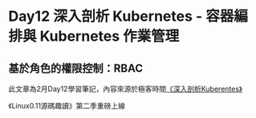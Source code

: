 # Day12 深入剖析 Kubernetes - 容器編排與 Kubernetes 作業管理

## 基於角色的權限控制：RBAC

此文章為2月Day12學習筆記，內容來源於極客時間[《深入剖析Kuberentes》](https://time.geekbang.org/column/article/42154)

《Linux0.11源碼趣讀》第二季重磅上線